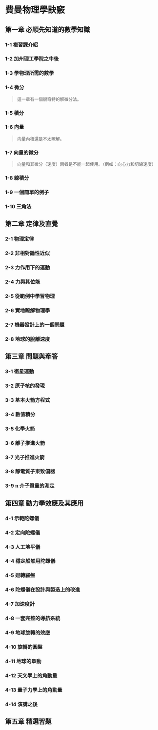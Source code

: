 # 費曼物理學訣竅

## 第一章 必順先知道的數學知識

### 1-1 複習課介紹



### 1-2 加州理工學院之牛後



### 1-3 學物理所需的數學



### 1-4 微分

> 這一章有一個很奇特的解微分法。



### 1-5 積分



### 1-6 向量

> 向量內積還是不太瞭解。



### 1-7 向量的微分

> 向量和其微分（速度）兩者是不能一起使用。（例如：向心力和切線速度）

### 1-8 線積分



### 1-9 一個簡單的例子



### 1-10 三角法



## 第二章 定律及直覺

### 2-1 物理定律



### 2-2 非相對論性近似



### 2-3 力作用下的運動



### 2-4 力與其位能



### 2-5 從範例中學習物理



### 2-6 實地瞭解物理學



### 2-7 機器設計上的一個問題



### 2-8 地球的脫離速度



## 第三章 問題與牽答

### 3-1 衛星運動



### 3-2 原子核的發現



### 3-3 基本火箭方程式



### 3-4 數值積分



### 3-5 化學火箭



### 3-6 離子推進火箭



### 3-7 光子推進火箭



### 3-8 靜電質子束致偏器



### 3-9 π 介子質量的測定



## 第四章 動力學效應及其應用

### 4-1 示範陀螺儀



### 4-2 定向陀螺儀



### 4-3 人工地平儀



### 4-4 穩定船舶用陀螺儀



### 4-5 迴轉羅盤



### 4-6 陀螺儀在設計與製造上的改進



### 4-7 加速度計



### 4-8 一套完整的導航系統



### 4-9 地球旋轉的效應



### 4-10 旋轉的圓盤



### 4-11 地球的章動



### 4-12 天文學上的角動量



### 4-13 量子力學上的角動量



### 4-14 演講之後



## 第五章 精選習題

